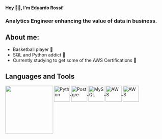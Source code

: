 #### Hey 👋🏽, I'm Eduardo Rossi!

### Analytics Engineer enhancing the value of data in business.

## About me:
- Basketball player 🏀
- SQL and Python addict 🤪
- Currently studying to get some of the AWS Certifications 📝

## Languages and Tools
<a href="https://github.com/rossiedu/github-readme-stats">
  <img align="left" height ="150" src="https://github-readme-stats.vercel.app/api/top-langs/?username=rossiedu&count_private=true&layout=compact&theme=codeSTACKr">
  <img align="center" alt="Python" height="50" width="50" src="https://cdn.jsdelivr.net/gh/devicons/devicon/icons/python/python-original.svg">
  <img align="center" alt="Postgre" height="50" width="50" src="https://cdn.jsdelivr.net/gh/devicons/devicon/icons/postgresql/postgresql-original.svg">
  <img align="center" alt="MySQL" height="50" width="50" src="https://cdn.jsdelivr.net/gh/devicons/devicon/icons/mysql/mysql-plain.svg">
  <img align="center" alt="AWS" height="50" width="50" src="https://cdn.jsdelivr.net/gh/devicons/devicon/icons/amazonwebservices/amazonwebservices-plain-wordmark.svg">
  <img align="center" alt="AWS" height="50" width="50" src="https://cdn.jsdelivr.net/gh/devicons/devicon/icons/vscode/vscode-original.svg">
  
  
</a>

 

